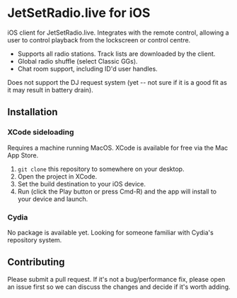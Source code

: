 # JetSetRadio.live for iOS

iOS client for JetSetRadio.live. Integrates with the remote control, allowing
a user to control playback from the lockscreen or control centre.

* Supports all radio stations. Track lists are downloaded by the client.
* Global radio shuffle (select Classic GGs).
* Chat room support, including ID'd user handles.

Does not support the DJ request system (yet -- not sure if it is a good fit as it may result in battery drain).

## Installation

### XCode sideloading

Requires a machine running MacOS. XCode is available for free via the Mac App
Store.

1. `git clone` this repository to somewhere on your desktop.
2. Open the project in XCode.
3. Set the build destination to your iOS device.
4. Run (click the Play button or press Cmd-R) and the app will install to your device and launch.

### Cydia

No package is available yet. Looking for someone familiar with Cydia's repository system.

## Contributing

Please submit a pull request. If it's not a bug/performance fix, please open an issue first so we can discuss the changes and decide if it's worth adding.
